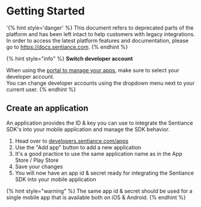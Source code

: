 # Getting Started

'{% hint style='danger' %} This document refers to deprecated parts of the platform and has been left intact to help customers with legacy integrations. In order to access the latest platform features and documentation, please go to https://docs.sentiance.com. {% endhint %}

{% hint style="info" %}
**Switch developer account**

When using the [portal to manage your apps](https://developers.sentiance.com/apps), make sure to select your developer account.  
You can change developer accounts using the dropdown menu next to your current user.
{% endhint %}

## Create an application

An application provides the ID & key you can use to integrate the Sentiance SDK's into your mobile application and manage the SDK behavior.

1. Head over to [developers.sentiance.com/apps](https://developers.sentiance.com/apps)
2. Use the "Add app" button to add a new application
3. It's a good practice to use the same application name as in the App Store / Play Store
4. Save your changes
5. You will now have an app id & secret ready for integrating the Sentiance SDK into your mobile application

{% hint style="warning" %}
The same app id & secret should be used for a single mobile app that is available both on iOS & Android.
{% endhint %}

